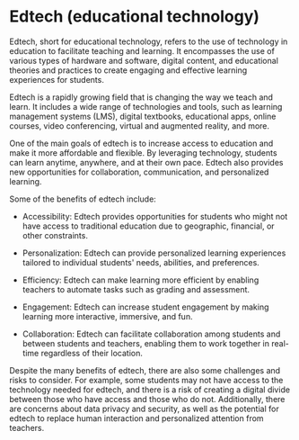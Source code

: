 # Edtech (educational technology)

Edtech, short for educational technology, refers to the use of technology in education to facilitate teaching and learning. It encompasses the use of various types of hardware and software, digital content, and educational theories and practices to create engaging and effective learning experiences for students.

Edtech is a rapidly growing field that is changing the way we teach and learn. It includes a wide range of technologies and tools, such as learning management systems (LMS), digital textbooks, educational apps, online courses, video conferencing, virtual and augmented reality, and more.

One of the main goals of edtech is to increase access to education and make it more affordable and flexible. By leveraging technology, students can learn anytime, anywhere, and at their own pace. Edtech also provides new opportunities for collaboration, communication, and personalized learning.

Some of the benefits of edtech include:

* Accessibility: Edtech provides opportunities for students who might not have access to traditional education due to geographic, financial, or other constraints.

* Personalization: Edtech can provide personalized learning experiences tailored to individual students' needs, abilities, and preferences.

* Efficiency: Edtech can make learning more efficient by enabling teachers to automate tasks such as grading and assessment.

* Engagement: Edtech can increase student engagement by making learning more interactive, immersive, and fun.

* Collaboration: Edtech can facilitate collaboration among students and between students and teachers, enabling them to work together in real-time regardless of their location.

Despite the many benefits of edtech, there are also some challenges and risks to consider. For example, some students may not have access to the technology needed for edtech, and there is a risk of creating a digital divide between those who have access and those who do not. Additionally, there are concerns about data privacy and security, as well as the potential for edtech to replace human interaction and personalized attention from teachers.